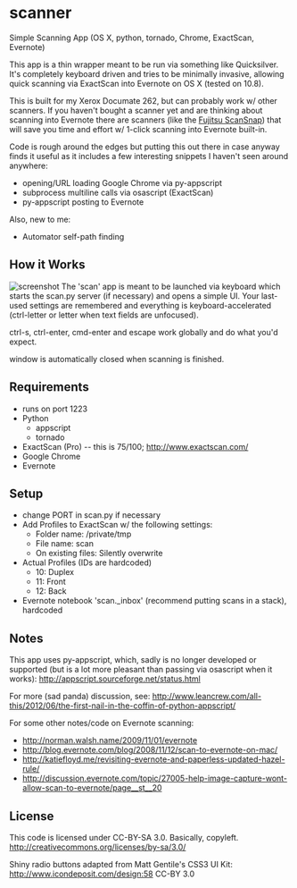 scanner
=======

Simple Scanning App (OS X, python, tornado, Chrome, ExactScan, Evernote)

This app is a thin wrapper meant to be run via something like Quicksilver.
It's completely keyboard driven and tries to be minimally invasive, allowing
quick scanning via ExactScan into Evernote on OS X (tested on 10.8).

This is built for my Xerox Documate 262, but can probably work w/ other scanners.
If you haven't bought a scanner yet and are thinking about scanning into Evernote
there are scanners (like the [Fujitsu ScanSnap](http://www.amazon.com/gp/product/B001XWCQO2/ref=as_li_ss_tl?ie=UTF8&tag=randomfoo-20&linkCode=as2&camp=1789&creative=390957&creativeASIN=B001XWCQO2)) that will save you time and effort
w/ 1-click scanning into Evernote built-in.

Code is rough around the edges but putting this out there in case anyway finds it
useful as it includes a few interesting snippets I haven't seen around anywhere:
- opening/URL loading Google Chrome via py-appscript
- subprocess multiline calls via osascript (ExactScan)
- py-appscript posting to Evernote

Also, new to me:
- Automator self-path finding


How it Works
------------
![screenshot](https://www.evernote.com/shard/s1/sh/b063ac72-6056-4702-95f0-18b7fe6f7afc/63af8e838970dcc40a42a4adef42097a/res/afe260b3-f54d-446b-b2c5-86b1d9f8bead/skitch.png)
The 'scan' app is meant to be launched via keyboard which starts the scan.py server
(if necessary) and opens a simple UI. Your last-used settings are remembered and
everything is keyboard-accelerated (ctrl-letter or letter when text fields are unfocused).

ctrl-s, ctrl-enter, cmd-enter and escape work globally and do what you'd expect.

window is automatically closed when scanning is finished.


Requirements
------------
- runs on port 1223
- Python
  - appscript
  - tornado
- ExactScan (Pro) -- this is $75/$100; http://www.exactscan.com/
- Google Chrome
- Evernote


Setup
-----
- change PORT in scan.py if necessary
- Add Profiles to ExactScan w/ the following settings: 
  - Folder name: /private/tmp
  - File name: scan
  - On existing files: Silently overwrite
- Actual Profiles (IDs are hardcoded)
  - 10: Duplex
  - 11: Front
  - 12: Back
- Evernote notebook 'scan._inbox' (recommend putting scans in a stack), hardcoded

Notes
-----
This app uses py-appscript, which, sadly is no longer developed or
supported (but is a lot more pleasant than passing via osascript when it works): 
http://appscript.sourceforge.net/status.html

For more (sad panda) discussion, see:
http://www.leancrew.com/all-this/2012/06/the-first-nail-in-the-coffin-of-python-appscript/

For some other notes/code on Evernote scanning:
- http://norman.walsh.name/2009/11/01/evernote
- http://blog.evernote.com/blog/2008/11/12/scan-to-evernote-on-mac/
- http://katiefloyd.me/revisiting-evernote-and-paperless-updated-hazel-rule/
- http://discussion.evernote.com/topic/27005-help-image-capture-wont-allow-scan-to-evernote/page__st__20

License
-------
This code is licensed under CC-BY-SA 3.0. Basically, copyleft.
http://creativecommons.org/licenses/by-sa/3.0/

Shiny radio buttons adapted from Matt Gentile's CSS3 UI Kit: http://www.icondeposit.com/design:58
CC-BY 3.0
